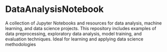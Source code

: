 # DataAnalysisNotebook
A collection of Jupyter Notebooks and resources for data analysis, machine learning, and data science projects. This repository includes examples of data preprocessing, exploratory data analysis, model training, and evaluation techniques. Ideal for learning and applying data science methodologies
